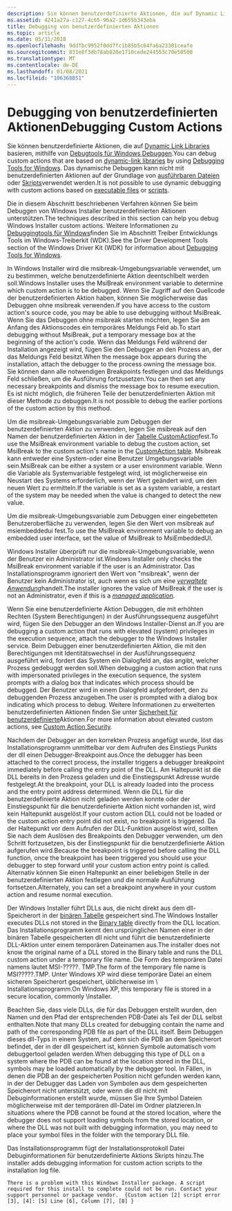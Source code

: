 ```yaml
---
description: Sie können benutzerdefinierte Aktionen, die auf Dynamic Link Libraries basieren, mithilfe von Debugtools für Windows Debuggen. Das dynamische Debuggen kann nicht mit benutzerdefinierten Aktionen auf der Grundlage von ausführbaren Dateien oder Skripts verwendet werden.
ms.assetid: 4241a27a-c127-4c65-96a2-1d655b343eba
title: Debugging von benutzerdefinierten Aktionen
ms.topic: article
ms.date: 05/31/2018
ms.openlocfilehash: 9ddfbc9952f0dd7fc1b85b5c64fa6a23381ceafe
ms.sourcegitcommit: 831e8f3db78ab820e1710cede244553c70e50500
ms.translationtype: MT
ms.contentlocale: de-DE
ms.lasthandoff: 01/08/2021
ms.locfileid: "106368851"
---
```

# <a name="debugging-custom-actions"></a><span data-ttu-id="7238f-104">Debugging von benutzerdefinierten Aktionen</span><span class="sxs-lookup"><span data-stu-id="7238f-104">Debugging Custom Actions</span></span>

<span data-ttu-id="7238f-105">Sie können benutzerdefinierte Aktionen, die auf [Dynamic Link Libraries](dynamic-link-libraries.md) basieren, mithilfe von [Debugtools für Windows Debuggen](https://www.microsoft.com/?ref=go).</span><span class="sxs-lookup"><span data-stu-id="7238f-105">You can debug custom actions that are based on [dynamic-link libraries](dynamic-link-libraries.md) by using [Debugging Tools for Windows](https://www.microsoft.com/?ref=go).</span></span> <span data-ttu-id="7238f-106">Das dynamische Debuggen kann nicht mit benutzerdefinierten Aktionen auf der Grundlage von [ausführbaren Dateien](executable-files.md) oder [Skripts](scripts.md)verwendet werden.</span><span class="sxs-lookup"><span data-stu-id="7238f-106">It is not possible to use dynamic debugging with custom actions based on [executable files](executable-files.md) or [scripts](scripts.md).</span></span>

<span data-ttu-id="7238f-107">Die in diesem Abschnitt beschriebenen Verfahren können Sie beim Debuggen von Windows Installer benutzerdefinierten Aktionen unterstützen.</span><span class="sxs-lookup"><span data-stu-id="7238f-107">The techniques described in this section can help you debug Windows Installer custom actions.</span></span> <span data-ttu-id="7238f-108">Weitere Informationen zu [Debuggingtools für Windows](https://www.microsoft.com/?ref=go)finden Sie im Abschnitt Treiber Entwicklungs Tools im Windows-Treiberkit (WDK).</span><span class="sxs-lookup"><span data-stu-id="7238f-108">See the Driver Development Tools section of the Windows Driver Kit (WDK) for information about [Debugging Tools for Windows](https://www.microsoft.com/?ref=go).</span></span>

<span data-ttu-id="7238f-109">In Windows Installer wird die msibreak-Umgebungsvariable verwendet, um zu bestimmen, welche benutzerdefinierte Aktion deentschlbelt werden soll.</span><span class="sxs-lookup"><span data-stu-id="7238f-109">Windows Installer uses the MsiBreak environment variable to determine which custom action is to be debugged.</span></span> <span data-ttu-id="7238f-110">Wenn Sie Zugriff auf den Quellcode der benutzerdefinierten Aktion haben, können Sie möglicherweise das Debuggen ohne msibreak verwenden.</span><span class="sxs-lookup"><span data-stu-id="7238f-110">If you have access to the custom action's source code, you may be able to use debugging without MsiBreak.</span></span> <span data-ttu-id="7238f-111">Wenn Sie das Debuggen ohne msibreak starten möchten, legen Sie am Anfang des Aktionscodes ein temporäres Meldungs Feld ab.</span><span class="sxs-lookup"><span data-stu-id="7238f-111">To start debugging without MsiBreak, put a temporary message box at the beginning of the action's code.</span></span> <span data-ttu-id="7238f-112">Wenn das Meldungs Feld während der Installation angezeigt wird, fügen Sie den Debugger an den Prozess an, der das Meldungs Feld besitzt.</span><span class="sxs-lookup"><span data-stu-id="7238f-112">When the message box appears during the installation, attach the debugger to the process owning the message box.</span></span> <span data-ttu-id="7238f-113">Sie können dann alle notwendigen Breakpoints festlegen und das Meldungs Feld schließen, um die Ausführung fortzusetzen.</span><span class="sxs-lookup"><span data-stu-id="7238f-113">You can then set any necessary breakpoints and dismiss the message box to resume execution.</span></span> <span data-ttu-id="7238f-114">Es ist nicht möglich, die früheren Teile der benutzerdefinierten Aktion mit dieser Methode zu debuggen.</span><span class="sxs-lookup"><span data-stu-id="7238f-114">It is not possible to debug the earlier portions of the custom action by this method.</span></span>

<span data-ttu-id="7238f-115">Um die msibreak-Umgebungsvariable zum Debuggen der benutzerdefinierten Aktion zu verwenden, legen Sie msibreak auf den Namen der benutzerdefinierten Aktion in der [Tabelle CustomAction](customaction-table.md)fest.</span><span class="sxs-lookup"><span data-stu-id="7238f-115">To use the MsiBreak environment variable to debug the custom action, set MsiBreak to the custom action's name in the [CustomAction table](customaction-table.md).</span></span> <span data-ttu-id="7238f-116">Msibreak kann entweder eine System-oder eine Benutzer Umgebungsvariable sein.</span><span class="sxs-lookup"><span data-stu-id="7238f-116">MsiBreak can be either a system or a user environment variable.</span></span> <span data-ttu-id="7238f-117">Wenn die Variable als Systemvariable festgelegt wird, ist möglicherweise ein Neustart des Systems erforderlich, wenn der Wert geändert wird, um den neuen Wert zu ermitteln.</span><span class="sxs-lookup"><span data-stu-id="7238f-117">If the variable is set as a system variable, a restart of the system may be needed when the value is changed to detect the new value.</span></span>

<span data-ttu-id="7238f-118">Um die msibreak-Umgebungsvariable zum Debuggen einer eingebetteten Benutzeroberfläche zu verwenden, legen Sie den Wert von msibreak auf msiembeddedui fest.</span><span class="sxs-lookup"><span data-stu-id="7238f-118">To use the MsiBreak environment variable to debug an embedded user interface, set the value of MsiBreak to MsiEmbeddedUI.</span></span>

<span data-ttu-id="7238f-119">Windows Installer überprüft nur die msibreak-Umgebungsvariable, wenn der Benutzer ein Administrator ist.</span><span class="sxs-lookup"><span data-stu-id="7238f-119">Windows Installer only checks the MsiBreak environment variable if the user is an Administrator.</span></span> <span data-ttu-id="7238f-120">Das Installationsprogramm ignoriert den Wert von "msibreak", wenn der Benutzer kein Administrator ist, auch wenn es sich um eine [*verwaltete Anwendung*](m-gly.md)handelt.</span><span class="sxs-lookup"><span data-stu-id="7238f-120">The installer ignores the value of MsiBreak if the user is not an Administrator, even if this is a [*managed application*](m-gly.md).</span></span>

<span data-ttu-id="7238f-121">Wenn Sie eine benutzerdefinierte Aktion Debuggen, die mit erhöhten Rechten (System Berechtigungen) in der Ausführungssequenz ausgeführt wird, fügen Sie den Debugger an den Windows Installer-Dienst an.</span><span class="sxs-lookup"><span data-stu-id="7238f-121">If you are debugging a custom action that runs with elevated (system) privileges in the execution sequence, attach the debugger to the Windows Installer service.</span></span> <span data-ttu-id="7238f-122">Beim Debuggen einer benutzerdefinierten Aktion, die mit den Berechtigungen mit Identitätswechsel in der Ausführungssequenz ausgeführt wird, fordert das System ein Dialogfeld an, das angibt, welcher Prozess gedebuggt werden soll.</span><span class="sxs-lookup"><span data-stu-id="7238f-122">When debugging a custom action that runs with impersonated privileges in the execution sequence, the system prompts with a dialog box that indicates which process should be debugged.</span></span> <span data-ttu-id="7238f-123">Der Benutzer wird in einem Dialogfeld aufgefordert, den zu debuggenden Prozess anzugeben.</span><span class="sxs-lookup"><span data-stu-id="7238f-123">The user is prompted with a dialog box indicating which process to debug.</span></span> <span data-ttu-id="7238f-124">Weitere Informationen zu erweiterten benutzerdefinierten Aktionen finden Sie unter [Sicherheit für benutzerdefinierte](custom-action-security.md)Aktionen.</span><span class="sxs-lookup"><span data-stu-id="7238f-124">For more information about elevated custom actions, see [Custom Action Security](custom-action-security.md).</span></span>

<span data-ttu-id="7238f-125">Nachdem der Debugger an den korrekten Prozess angefügt wurde, löst das Installationsprogramm unmittelbar vor dem Aufrufen des Einstiegs Punkts der dll einen Debugger-Breakpoint aus.</span><span class="sxs-lookup"><span data-stu-id="7238f-125">Once the debugger has been attached to the correct process, the installer triggers a debugger breakpoint immediately before calling the entry point of the DLL.</span></span> <span data-ttu-id="7238f-126">Am Haltepunkt ist die DLL bereits in den Prozess geladen und die Einstiegspunkt Adresse wurde festgelegt.</span><span class="sxs-lookup"><span data-stu-id="7238f-126">At the breakpoint, your DLL is already loaded into the process and the entry point address determined.</span></span> <span data-ttu-id="7238f-127">Wenn die DLL für die benutzerdefinierte Aktion nicht geladen werden konnte oder der Einstiegspunkt für die benutzerdefinierte Aktion nicht vorhanden ist, wird kein Haltepunkt ausgelöst.</span><span class="sxs-lookup"><span data-stu-id="7238f-127">If your custom action DLL could not be loaded or the custom action entry point did not exist, no breakpoint is triggered.</span></span> <span data-ttu-id="7238f-128">Da der Haltepunkt vor dem Aufrufen der DLL-Funktion ausgelöst wird, sollten Sie nach dem Auslösen des Breakpoints den Debugger verwenden, um den Schritt fortzusetzen, bis der Einstiegspunkt für die benutzerdefinierte Aktion aufgerufen wird.</span><span class="sxs-lookup"><span data-stu-id="7238f-128">Because the breakpoint is triggered before calling the DLL function, once the breakpoint has been triggered you should use your debugger to step forward until your custom action entry point is called.</span></span> <span data-ttu-id="7238f-129">Alternativ können Sie einen Haltepunkt an einer beliebigen Stelle in der benutzerdefinierten Aktion festlegen und die normale Ausführung fortsetzen.</span><span class="sxs-lookup"><span data-stu-id="7238f-129">Alternately, you can set a breakpoint anywhere in your custom action and resume normal execution.</span></span>

<span data-ttu-id="7238f-130">Der Windows Installer führt DLLs aus, die nicht direkt aus dem dll-Speicherort in der [binären Tabelle](binary-table.md) gespeichert sind.</span><span class="sxs-lookup"><span data-stu-id="7238f-130">The Windows Installer executes DLLs not stored in the [Binary table](binary-table.md) directly from the DLL location.</span></span> <span data-ttu-id="7238f-131">Das Installationsprogramm kennt den ursprünglichen Namen einer in der binären Tabelle gespeicherten dll nicht und führt die benutzerdefinierte DLL-Aktion unter einem temporären Dateinamen aus.</span><span class="sxs-lookup"><span data-stu-id="7238f-131">The installer does not know the original name of a DLL stored in the Binary table and runs the DLL custom action under a temporary file name.</span></span> <span data-ttu-id="7238f-132">Die Form des temporären Datei namens lautet MSI-?????. TMP.</span><span class="sxs-lookup"><span data-stu-id="7238f-132">The form of the temporary file name is MSI?????.TMP.</span></span> <span data-ttu-id="7238f-133">Unter Windows XP wird diese temporäre Datei an einem sicheren Speicherort gespeichert, üblicherweise im <WindowFolder> \\ Installationsprogramm.</span><span class="sxs-lookup"><span data-stu-id="7238f-133">On Windows XP, this temporary file is stored in a secure location, commonly <WindowFolder>\\Installer.</span></span>

<span data-ttu-id="7238f-134">Beachten Sie, dass viele DLLs, die für das Debuggen erstellt wurden, den Namen und den Pfad der entsprechenden PDB-Datei als Teil der DLL selbst enthalten.</span><span class="sxs-lookup"><span data-stu-id="7238f-134">Note that many DLLs created for debugging contain the name and path of the corresponding PDB file as part of the DLL itself.</span></span> <span data-ttu-id="7238f-135">Beim Debuggen dieses dll-Typs in einem System, auf dem sich die PDB an dem Speicherort befindet, der in der dll gespeichert ist, können Symbole automatisch vom debuggertool geladen werden.</span><span class="sxs-lookup"><span data-stu-id="7238f-135">When debugging this type of DLL on a system where the PDB can be found at the location stored in the DLL, symbols may be loaded automatically by the debugger tool.</span></span> <span data-ttu-id="7238f-136">In Fällen, in denen die PDB an der gespeicherten Position nicht gefunden werden kann, in der der Debugger das Laden von Symbolen aus dem gespeicherten Speicherort nicht unterstützt, oder wenn die dll nicht mit Debuginformationen erstellt wurde, müssen Sie Ihre Symbol Dateien möglicherweise mit der temporären dll-Datei im Ordner platzieren.</span><span class="sxs-lookup"><span data-stu-id="7238f-136">In situations where the PDB cannot be found at the stored location, where the debugger does not support loading symbols from the stored location, or where the DLL was not built with debugging information, you may need to place your symbol files in the folder with the temporary DLL file.</span></span>

<span data-ttu-id="7238f-137">Das Installationsprogramm fügt der Installationsprotokoll Datei Debuginformationen für benutzerdefinierte Aktions Skripts hinzu.</span><span class="sxs-lookup"><span data-stu-id="7238f-137">The installer adds debugging information for custom action scripts to the installation log file.</span></span>

``` syntax
There is a problem with this Windows Installer package. A script 
required for this install to complete could not be run. Contact your 
support personnel or package vendor.  {Custom action [2] script error 
[3], [4]: [5] Line [6], Column [7], [8] }
```

 

 



